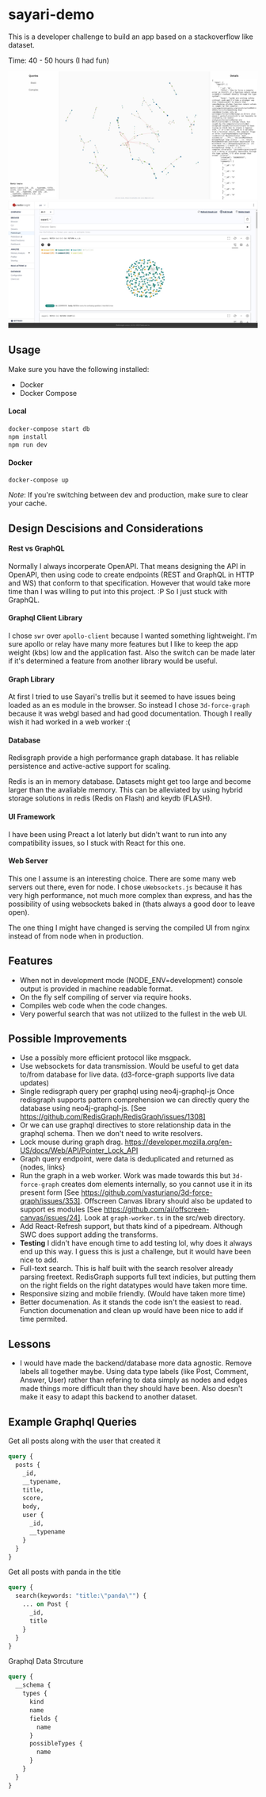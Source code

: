 # sayari-demo

This is a developer challenge to build an app based on a stackoverflow like dataset.

Time: 40 - 50 hours (I had fun)

![A complex query](https://github.com/FallingSnow/sayari-demo/raw/master/screenshots/main.jpg "A complex query")
![database](https://github.com/FallingSnow/sayari-demo/raw/master/screenshots/database.jpg "database")

## Usage

Make sure you have the following installed:
* Docker
* Docker Compose

#### Local
```
docker-compose start db
npm install
npm run dev
```

#### Docker
```
docker-compose up
```

*Note*: If you're switching between dev and production, make sure to clear your cache.

## Design Descisions and Considerations

#### Rest vs GraphQL
Normally I always incorperate OpenAPI. That means designing the API in OpenAPI, then using code to create endpoints (REST and GraphQL in HTTP and WS) that conform to that specification. However that would take more time than I was willing to put into this project. :P So I just stuck with GraphQL.

#### Graphql Client Library
I chose `swr` over `apollo-client` because I wanted something lightweight. I'm sure apollo or relay have many more features but I like to keep the app weight (kbs) low and the application fast. Also the switch can be made later if it's determined a feature from another library would be useful.

#### Graph Library
At first I tried to use Sayari's trellis but it seemed to have issues being loaded as an es module in the browser. So instead I chose `3d-force-graph` because it was webgl based and had good documentation. Though I really wish it had worked in a web worker :(

#### Database
Redisgraph provide a high performance graph database. It has reliable persistence and active-active support for scaling.

Redis is an in memory database. Datasets might get too large and become larger than the avaliable memory. This can be alleviated by using hybrid storage solutions in redis (Redis on Flash) and keydb (FLASH). 

#### UI Framework
I have been using Preact a lot laterly but didn't want to run into any compatibility issues, so I stuck with React for this one.

#### Web Server
This one I assume is an interesting choice. There are some many web servers out there, even for node. I chose `uWebsockets.js` because it has very high performance, not much more complex than express, and has the possibility of using websockets baked in (thats always a good door to leave open).

The one thing I might have changed is serving the compiled UI from nginx instead of from node when in production.

## Features
* When not in development mode (NODE_ENV=development) console output is provided in machine readable format.
* On the fly self compiling of server via require hooks.
* Compiles web code when the code changes.
* Very powerful search that was not utilized to the fullest in the web UI.


## Possible Improvements
* Use a possibly more efficient protocol like msgpack.
* Use websockets for data transmission. Would be useful to get data to/from database for live data. (d3-force-graph supports live data updates)
* Single redisgraph query per graphql using neo4j-graphql-js
  Once redisgraph supports pattern comprehension we can directly query the database using neo4j-graphql-js. [See https://github.com/RedisGraph/RedisGraph/issues/1308]
* Or we can use graphql directives to store relationship data in the graphql schema. Then we don't need to write resolvers.
* Lock mouse during graph drag. https://developer.mozilla.org/en-US/docs/Web/API/Pointer_Lock_API
* Graph query endpoint, were data is deduplicated and returned as {nodes, links}
* Run the graph in a web worker. Work was made towards this but `3d-force-graph` creates dom elements internally, so you cannot use it in its present form [See https://github.com/vasturiano/3d-force-graph/issues/353]. Offscreen Canvas library should also be updated to support es modules [See https://github.com/ai/offscreen-canvas/issues/24]. Look at `graph-worker.ts` in the src/web directory.
* Add React-Refresh support, but thats kind of a pipedream. Although SWC does support adding the transforms.
* **Testing** I didn't have enough time to add testing lol, why does it always end up this way. I guess this is just a challenge, but it would have been nice to add.
* Full-text search. This is half built with the search resolver already parsing freetext. RedisGraph supports full text indicies, but putting them on the right fields on the right datatypes would have taken more time.
* Responsive sizing and mobile friendly. (Would have taken more time)
* Better documenation. As it stands the code isn't the easiest to read. Function documenation and clean up would have been nice to add if time permited.


## Lessons
* I would have made the backend/database more data agnostic. Remove labels all together maybe. Using data type labels (like Post, Comment, Answer, User) rather than refering to data simply as nodes and edges made things more difficult than they should have been. Also doesn't make it easy to adapt this backend to another dataset.

## Example Graphql Queries
Get all posts along with the user that created it
```graphql
query {
  posts {
    _id,
    __typename,
    title,
    score,
    body,
    user {
      _id,
      __typename
    }
  }
}
```

Get all posts with panda in the title
```graphql
query {
  search(keywords: "title:\"panda\"") {
    ... on Post {
      _id,
      title
    }
  }
}
```

Graphql Data Strcuture
```graphql
query {
  __schema {
    types {
      kind
      name
      fields {
        name
      }
      possibleTypes {
        name
      }
    }
  }
}
```